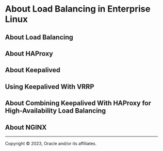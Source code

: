 # About Load Balancing in Enterprise Linux

## About Load Balancing

## About HAProxy

## About Keepalived

## Using Keepalived With VRRP

## About Combining Keepalived With HAProxy for High-Availability Load Balancing

## About NGINX

---

Copyright © 2023, Oracle and/or its affiliates.

